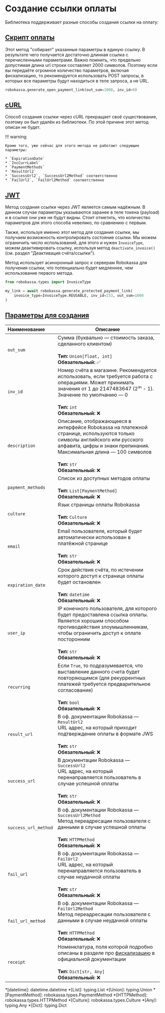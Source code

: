 # Создание ссылки оплаты

Библиотека поддерживает разные способы создания ссылки на оплату:


## [Скрипт оплаты](https://docs.robokassa.ru/script-pay/)

Этот метод "собирает" указанные параметры в единую ссылку. В результате чего получается достаточно длинная ссылка с перечисленными параметрами. Важно помнить, что предельно допустимая длина url строки составляет 2000 символов. Поэтому если вы передаёте огромное количество параметров, включая фискализацию, то рекомендуется использовать POST запросы, в которых все параметры будут находиться в теле запроса, а не URL.

```py
robokassa.generate_open_payment_link(out_sum=1000, inv_id=0)
```


## [cURL](https://web.archive.org/web/20240804061720/https://docs.robokassa.ru/pay-interface/#curl)

Способ создания ссылки через cURL прекращает своё существование, поэтому он был удалён из библиотеки. По этой причине этот метод описан не будет.

!!! warning

    Кроме того, уже сейчас для этого метода не работают следующие параметры:
    
    * `ExpirationDate`
    * `IncCurrLabel`
    * `PaymentMethods`
    * `ResultUrl2`
    * `SuccessUrl2`, `SuccessUrl2Method` соответственно
    * `FailUrl2`, `FailUrl2Method` соответственно


## [JWT](https://docs.robokassa.ru/pay-interface/#jwt)

Метод создания ссылки через JWT является самым надёжным. В данном случае параметры указываются заранее в теле токена (payload) и в ссылке они уже не будут видны. Стоит отметить, что количество параметров для этого способа невелико, по сравнению с первым.

Также, используя именно этот метод для создания ссылки, мы получаем возможность контролировать состояние ссылки. Мы можем ограничить число использований, для этого и нужен `InvoiceType`, можем деактивировать ссылку, используя метод `deactivate_invoice()` (см. раздел "Деактивация счёта/ссылки").

Метод использует асинхронный запрос к серверам Robokassa для получения ссылки, что потенциально будет медленнее, чем использование первого метода.

```python
from robokassa.types import InvoiceType

my_link = await robokassa.generate_protected_payment_link(
    invoice_type=InvoiceType.REUSABLE, inv_id=233, out_sum=1000
)
```


## [Параметры для создания](https://docs.robokassa.ru/script-parameters/)


| Наименование  | Описание |
|:----------|----------------------------------------------------------------------------------------------------------------------------------------------------------------------------------------------------|
| `out_sum` | Сумма (буквально — стоимость заказа, сделанного клиентом)  <br><br> **Тип:** `Union[float, int]`  <br> **Обязательный:** ✅ |
| `inv_id` | Номер счёта в магазине. Рекомендуется использовать, если требуется работа с операциями. Может принимать значения от 1 до 2147483647 (2³¹ - 1). Значение по умолчанию — 0  <br><br> **Тип:** `int`  <br> **Обязательный:** ❌ |
| `description` | Описание, отображающееся в интерфейсе Robokassa на платежной странице, используются только символы английского или русского алфавита, цифры и знаки препинания. Максимальная длина — 100 символов  <br><br> **Тип:** `str`  <br> **Обязательный:** ❌ |
| `payment_methods` | Список из доступных методов оплаты  <br><br> **Тип:** `List[PaymentMethod]`  <br> **Обязательный:** ❌ |
| `culture` | Язык страницы оплаты Robokassa  <br><br> **Тип:** `Culture`  <br> **Обязательный:** ❌ |
| `email` | Email пользователя, который будет автоматически использован в платёжной странице <br><br> **Тип:** `str`  <br> **Обязательный:** ❌ |
| `expiration_date` | Срок действия счёта, по истечении которого доступ к странице оплаты будет остановлен  <br><br> **Тип:** `datetime`  <br> **Обязательный:** ❌ |
| `user_ip` | IP конечного пользователя, для которого будет предоставлена ссылка оплаты. Является хорошим способом противодействия злоумышленникам, чтобы ограничить доступ к оплате посторонним  <br><br> **Тип:** `str`  <br> **Обязательный:** ❌ |
| `recurring` | Если `True`, то подразумевается, что выставление данного счета будет повторяющимся (для рекуррентных платежей требуется предварительное согласование)  <br><br> **Тип:** `bool`  <br> **Обязательный:** ❌ |
| `result_url` | В оф. документации Robokassa — `ResultUrl2`<br>URL адрес, на который приходит подтверждение оплаты в формате JWS  <br><br> **Тип:** `str`  <br> **Обязательный:** ❌ |
| `success_url` | В документации Robokassa — `SuccessUrl2`<br>URL адрес, на который перенаправляется пользователь в случае успешной оплаты  <br><br> **Тип:** `str`  <br> **Обязательный:** ❌ |
| `success_url_method` | В оф. документации Robokassa — `SuccessUrl2Method`<br>Метод переадресации пользователя с данными в случае успешной оплаты  <br><br> **Тип:** `HTTPMethod`  <br> **Обязательный:** ❌ |
| `fail_url` | В оф. документации Robokassa — `FailUrl2`<br>URL адрес, на который перенаправляется пользователь в случае неудачной оплаты  <br><br> **Тип:** `str`  <br> **Обязательный:** ❌ |
| `fail_url_method` | В оф. документации Robokassa — `FailUrl2Method`<br>Метод переадресации пользователя с данными в случае неудачной оплаты  <br><br> **Тип:** `HTTPMethod`  <br> **Обязательный:** ❌ |
| `receipt` | Номенклатура, поля которой подробно описаны в разделе про [фискализацию](https://docs.robokassa.ru/fiscalization/) в официальной документации <br><br> **Тип:** `Dict[str, Any]`  <br> **Обязательный:** ❌ |

*[datetime]: datetime.datetime
*[List]: typing.List
*[Union]: typing.Union
*[PaymentMethod]: robokassa.types.PaymentMethod
*[HTTPMethod]: robokassa.types.HTTPMethod
*[Culture]: robokassa.types.Culture
*[Any]: typing.Any
*[Dict]: typing.Dict
